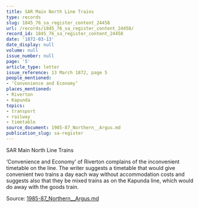 ```yaml
---
title: SAR Main North Line Trains
type: records
slug: 1845_76_sa_register_content_24458
url: /records/1845_76_sa_register_content_24458/
record_id: 1845_76_sa_register_content_24458
date: '1872-03-13'
date_display: null
volume: null
issue_number: null
page: '5'
article_type: letter
issue_reference: 13 March 1872, page 5
people_mentioned:
- ‘Convenience and Economy’
places_mentioned:
- Riverton
- Kapunda
topics:
- transport
- railway
- timetable
source_document: 1985-87_Northern__Argus.md
publication_slug: sa-register
---
```


SAR Main North Line Trains

‘Convenience and Economy’ of Riverton complains of the inconvenient timetable on the line.  The writer suggests a timetable that would give convenient two trains a day each way without accommodation costs and suggests also that they be mixed trains as on the Kapunda line, which would do away with the goods train.

Source: [1985-87_Northern__Argus.md](/downloads/markdown/1985-87_Northern__Argus.md)
